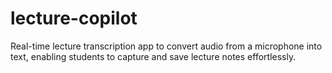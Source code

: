 # lecture-copilot
Real-time lecture transcription app to convert audio from a microphone into text, enabling students to capture and save lecture notes effortlessly.
